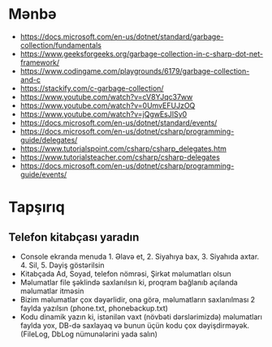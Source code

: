 # Mənbə
- https://docs.microsoft.com/en-us/dotnet/standard/garbage-collection/fundamentals
- https://www.geeksforgeeks.org/garbage-collection-in-c-sharp-dot-net-framework/
- https://www.codingame.com/playgrounds/6179/garbage-collection-and-c
- https://stackify.com/c-garbage-collection/
- https://www.youtube.com/watch?v=cV8YJqc37ww
- https://www.youtube.com/watch?v=0UmvEFUJzOQ
- https://www.youtube.com/watch?v=jQgwEsJISy0
- https://docs.microsoft.com/en-us/dotnet/standard/events/
- https://docs.microsoft.com/en-us/dotnet/csharp/programming-guide/delegates/
- https://www.tutorialspoint.com/csharp/csharp_delegates.htm
- https://www.tutorialsteacher.com/csharp/csharp-delegates
- https://docs.microsoft.com/en-us/dotnet/csharp/programming-guide/events/

# Tapşırıq
## Telefon kitabçası  yaradın
- Console ekranda menuda 1. Əlavə et, 2. Siyahıya bax, 3. Siyahıda axtar. 4. Sil, 5. Dəyiş göstərilsin
- Kitabçada Ad, Soyad, telefon nömrəsi, Şirkət məlumatları olsun
- Məlumatlar file şəklində saxlanılsın ki, proqram bağlanıb açılanda məlumatlar itməsin
- Bizim məlumatlar çox dəyərlidir, ona görə, məlumatların saxlanılması 2  faylda yazılsın (phone.txt, phonebackup.txt)
- Kodu dinamik yazın ki, istənilən vaxt (növbəti dərslərimizdə) məlumatları faylda yox, DB-də saxlayaq və bunun üçün kodu çox dəyişdirməyək. (FileLog, DbLog nümunələrini yada salın)
